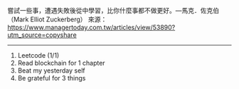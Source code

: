 嘗試一些事，遭遇失敗後從中學習，比你什麼事都不做更好。—馬克．佐克伯（Mark Elliot Zuckerberg）
來源：https://www.managertoday.com.tw/articles/view/53890?utm_source=copyshare 

---

1. Leetcode (1/1)
2. Read blockchain for 1 chapter
3. Beat my yesterday self
4. Be grateful for 3 things
